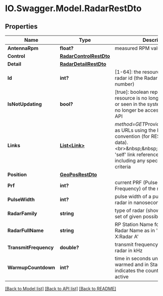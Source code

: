 # IO.Swagger.Model.RadarRestDto
## Properties

Name | Type | Description | Notes
------------ | ------------- | ------------- | -------------
**AntennaRpm** | **float?** | measured RPM value of the radar | 
**Control** | [**RadarControlRestDto**](RadarControlRestDto.md) |  | 
**Detail** | [**RadarDetailRestDto**](RadarDetailRestDto.md) |  | 
**Id** | **int?** | [1-64]: the resource identifier; the radar id (the Radar Processor unit number) | [optional] 
**IsNotUpdating** | **bool?** | [true]: boolean representing if this resource is no longer being updated or seen in the system and will soon no longer be accessible from the API | 
**Links** | [**List&lt;Link&gt;**](Link.md) | *method&#x3D;GET*Provides link relations as URLs using the REST &#x27;hateoas&#x27; convention (for REST delivered data).&lt;br&gt;&amp;nbsp;&amp;nbsp;&amp;nbsp;&amp;nbsp;The &#x27;self&#x27; link references this rest object, including any specified query criteria | 
**Position** | [**GeoPosRestDto**](GeoPosRestDto.md) |  | [optional] 
**Prf** | **int?** | current PRF (Pulse Repetition Frequency) of the radar | 
**PulseWidth** | **int?** | pulse width of a pulsed magnetron radar in nanoseconds | 
**RadarFamily** | **string** | type of radar (shown if it is in the set of given possible values) | 
**RadarFullName** | **string** | RP Station Name followed by the Radar Name as in &#x27;RP Station X:Radar A&#x27; | [optional] 
**TransmitFrequency** | **double?** | transmit frequency of a solid state radar in kHz | 
**WarmupCountdown** | **int?** | time in seconds until the radar is warmed and in Standby Mode. A -1 indicates the countdown is not active | 

[[Back to Model list]](../README.md#documentation-for-models) [[Back to API list]](../README.md#documentation-for-api-endpoints) [[Back to README]](../README.md)

